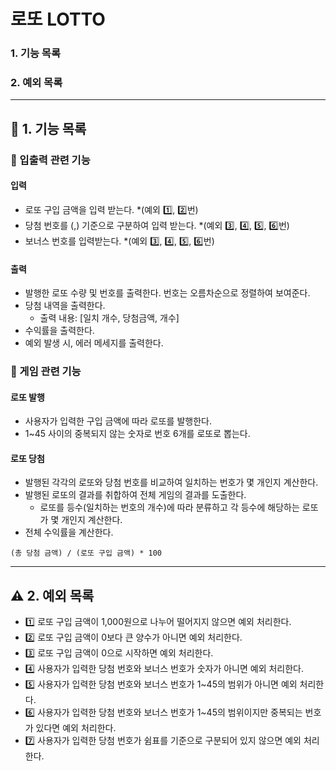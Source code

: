 # 로또 LOTTO

### 1. 기능 목록
### 2. 예외 목록

---

## 🚀 1. 기능 목록
### 💛️ 입출력 관련 기능

#### 입력

- 로또 구입 금액을 입력 받는다. *(예외 1️⃣, 2️⃣번)
- 당첨 번호를 (,) 기준으로 구분하여 입력 받는다.  *(예외 3️⃣, 4️⃣, 5️⃣, 6️⃣번)
- 보너스 번호를 입력받는다. *(예외 3️⃣, 4️⃣, 5️⃣, 6️⃣번)

#### 출력

- 발행한 로또 수량 및 번호를 출력한다. 번호는 오름차순으로 정렬하여 보여준다.
- 당첨 내역을 출력한다. 
  - 출력 내용: [일치 개수, 당첨금액, 개수]
- 수익률을 출력한다.
- 예외 발생 시, 에러 메세지를 출력한다. 

### 💛️ 게임 관련 기능

#### 로또 발행

- 사용자가 입력한 구입 금액에 따라 로또를 발행한다.
- 1~45 사이의 중복되지 않는 숫자로 번호 6개를 로또로 뽑는다.

#### 로또 당첨

- 발행된 각각의 로또와 당첨 번호를 비교하여 일치하는 번호가 몇 개인지 계산한다.
- 발행된 로또의 결과를 취합하여 전체 게임의 결과를 도출한다.
  - 로또를 등수(일치하는 번호의 개수)에 따라 분류하고 각 등수에 해당하는 로또가 몇 개인지 계산한다.
- 전체 수익률을 계산한다.
```
(총 당첨 금액) / (로또 구입 금액) * 100
```

---

## ⚠️ 2. 예외 목록

- 1️⃣ 로또 구입 금액이 1,000원으로 나누어 떨어지지 않으면 예외 처리한다.
- 2️⃣ 로또 구입 금액이 0보다 큰 양수가 아니면 예외 처리한다. 
- 3️⃣ 로또 구입 금액이 0으로 시작하면 예외 처리한다.
- 4️⃣ 사용자가 입력한 당첨 번호와 보너스 번호가 숫자가 아니면 예외 처리한다.
- 5️⃣ 사용자가 입력한 당첨 번호와 보너스 번호가 1~45의 범위가 아니면 예외 처리한다.
- 6️⃣ 사용자가 입력한 당첨 번호와 보너스 번호가 1~45의 범위이지만 중복되는 번호가 있다면 예외 처리한다.
- 7️⃣ 사용자가 입력한 당첨 번호가 쉼표를 기준으로 구분되어 있지 않으면 예외 처리한다.
